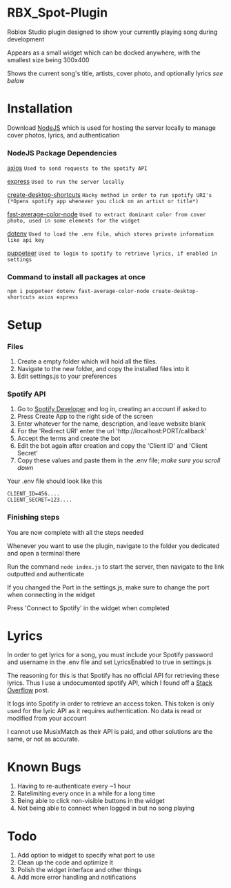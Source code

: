# RBX_Spot-Plugin
Roblox Studio plugin designed to show your currently playing song during development

Appears as a small widget which can be docked anywhere, with the smallest size being 300x400

Shows the current song's title, artists, cover photo, and optionally lyrics *see below*

# Installation
Download [NodeJS](https://nodejs.org/en) which is used for hosting the server locally to manage cover photos, lyrics, and authentication

### NodeJS Package Dependencies
[axios](https://axios-http.com/docs/intro) `Used to send requests to the spotify API`

[express](https://expressjs.com/) `Used to run the server locally`

[create-desktop-shortcuts](https://www.npmjs.com/package/create-desktop-shortcuts) `Hacky method in order to run spotify URI's (*Opens spotify app whenever you click on an artist or title*)`

[fast-average-color-node](https://www.npmjs.com/package/fast-average-color-node?activeTab=readme) `Used to extract dominant color from cover photo, used in some elements for the widget`

[dotenv](https://www.npmjs.com/package/dotenv) `Used to load the .env file, which stores private information like api key`

[puppeteer](https://pptr.dev/) `Used to login to spotify to retrieve lyrics, if enabled in settings`

### Command to install all packages at once
`npm i puppeteer dotenv fast-average-color-node create-desktop-shortcuts axios express`

# Setup
### Files
1. Create a empty folder which will hold all the files.
2. Navigate to the new folder, and copy the installed files into it
3. Edit settings.js to your preferences

### Spotify API
1. Go to [Spotify Developer](https://developer.spotify.com/dashboard) and log in, creating an account if asked to
2. Press Create App to the right side of the screen
3. Enter whatever for the name, description, and leave website blank
4. For the 'Redirect URI' enter the url 'http://localhost:PORT/callback'
5. Accept the terms and create the bot
6. Edit the bot again after creation and copy the 'Client ID' and 'Client Secret'
7. Copy these values and paste them in the .env file; *make sure you scroll down*

Your .env file should look like this

```
CLIENT_ID=456....
CLIENT_SECRET=123....
```

### Finishing steps
You are now complete with all the steps needed

Whenever you want to use the plugin, navigate to the folder you dedicated and open a terminal there

Run the command `node index.js` to start the server, then navigate to the link outputted and authenticate

If you changed the Port in the settings.js, make sure to change the port when connecting in the widget

Press 'Connect to Spotify' in the widget when completed

# Lyrics
In order to get lyrics for a song, you must include your Spotify password and username in the .env file and set LyricsEnabled to true in settings.js

The reasoning for this is that Spotify has no official API for retrieving these lyrics. Thus I use a undocumented spotify API, which I found off a [Stack Overflow](https://stackoverflow.com/questions/73704499/get-lyrics-data-from-spotify) post.

It logs into Spotify in order to retrieve an access token. This token is only used for the lyric API as it requires authentication. No data is read or modified from your account

I cannot use MusixMatch as their API is paid, and other solutions are the same, or not as accurate.

# Known Bugs
1. Having to re-authenticate every ~1 hour
2. Ratelimiting every once in a while for a long time
3. Being able to click non-visible buttons in the widget
4. Not being able to connect when logged in but no song playing

# Todo
1. Add option to widget to specify what port to use
2. Clean up the code and optimize it
3. Polish the widget interface and other things
4. Add more error handling and notifications 
